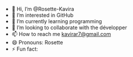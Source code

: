 - 👋 Hi, I’m @Rosette-Kavira
- 👀 I’m interested in GitHub
- 🌱 I’m currently learning programming 
- 💞️ I’m looking to collaborate with the développer 
- 📫 How to reach me kavirar7@gmail.com
- 😄 Pronouns: Rosette
- ⚡ Fun fact:

<!---
Rosette-Kavira/Rosette-Kavira is a ✨ special ✨ repository because its `README.md` (this file) appears on your GitHub profile.
You can click the Preview link to take a look at your changes.
--->
